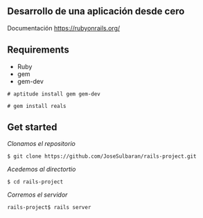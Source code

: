## Desarrollo de una aplicación desde cero

Documentación https://rubyonrails.org/


## Requirements

* Ruby
* gem
* gem-dev

```
# aptitude install gem gem-dev

# gem install reals 
```

## Get started

*Clonamos el repositorio*

```
$ git clone https://github.com/JoseSulbaran/rails-project.git

```

*Acedemos al directortio <rails-proyect>*

```
$ cd rails-project

```

*Corremos el servidor*

```
rails-project$ rails server

```


